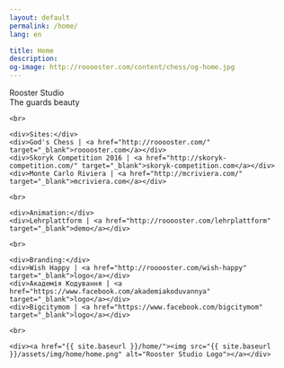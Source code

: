 ```yaml
---
layout: default
permalink: /home/
lang: en

title: Home
description: 
og-image: http://rooooster.com/content/chess/og-home.jpg
---
```


<div class="index">
    <a href="{{ site.baseurl }}/home/"><span class="icon-rooster"></span></a>
    <div>Rooster Studio</div>
    <div>The guards beauty</div>

    <br>

    <div>Sites:</div>
    <div>God's Chess | <a href="http://rooooster.com/" target="_blank">rooooster.com</a></div>
    <div>Skoryk Competition 2016 | <a href="http://skoryk-competition.com/" target="_blank">skoryk-competition.com</a></div>
    <div>Monte Carlo Riviera | <a href="http://mcriviera.com/" target="_blank">mcriviera.com</a></div>

    <br>

    <div>Animation:</div>
    <div>Lehrplattform | <a href="http://rooooster.com/lehrplattform" target="_blank">demo</a></div>

    <br>

    <div>Branding:</div>
    <div>Wish Happy | <a href="http://rooooster.com/wish-happy" target="_blank">logo</a></div>
    <div>Академія Кодування | <a href="https://www.facebook.com/akademiakoduvannya" target="_blank">logo</a></div>
    <div>Bigcitymom | <a href="https://www.facebook.com/bigcitymom" target="_blank">logo</a></div>

    <br>

    <div><a href="{{ site.baseurl }}/home/"><img src="{{ site.baseurl }}/assets/img/home/home.png" alt="Rooster Studio Logo"></a></div>
</div>
